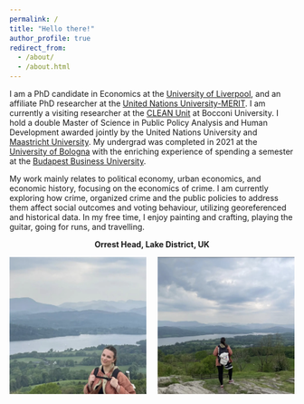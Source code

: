 ```yaml
---
permalink: /
title: "Hello there!"
author_profile: true
redirect_from: 
  - /about/
  - /about.html
---
```


I am a PhD candidate in Economics at the [University of Liverpool](https://www.liverpool.ac.uk/), and an affiliate PhD researcher at the [United Nations University-MERIT](https://unu.edu/merit). I am currently a visiting researcher at the [CLEAN Unit](https://clean.unibocconi.eu/) at Bocconi University. I hold a double Master of Science in Public Policy Analysis and Human Development awarded jointly by the United Nations University and [Maastricht University](https://www.maastrichtuniversity.nl/). My undergrad was completed in 2021 at the [University of Bologna](https://www.unibo.it/en) with the enriching experience of spending a semester at the [Budapest Business University](https://uni-bge.hu/en).

My work mainly relates to political economy, urban economics, and economic history, focusing on the economics of crime. I am currently exploring how crime, organized crime and the public policies to address them affect social outcomes and voting behaviour, utilizing georeferenced and historical data. In my free time, I enjoy painting and crafting, playing the guitar, going for runs, and travelling.  


<!-- Centered description -->
<div style="text-align: center;">
    <p><strong>Orrest Head, Lake District, UK</strong></p>
</div>

<!-- Images side by side -->
<div style="display: flex; justify-content: center; text-align: center; gap: 20px;">
    <img src="/images/1000126121.png" alt="Lake District view 1" style="width: 48%;"/>
    <img src="/images/1000126122.png" alt="Lake District view 2" style="width: 48%;"/>
</div>



